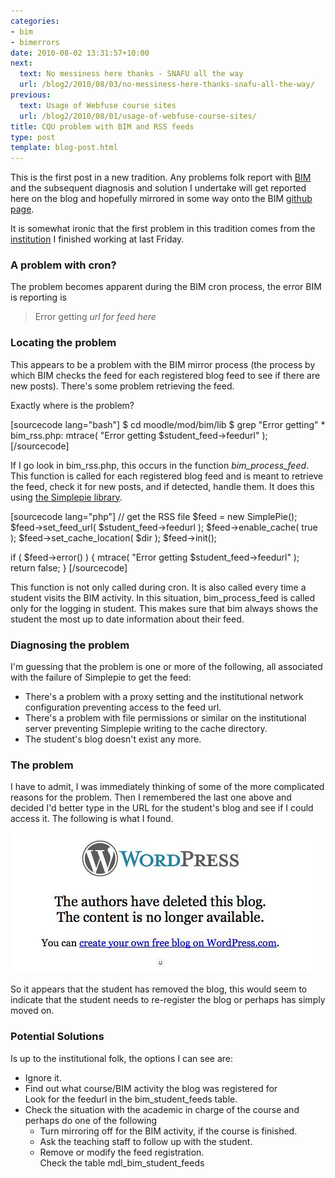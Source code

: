 ```yaml
---
categories:
- bim
- bimerrors
date: 2010-08-02 13:31:57+10:00
next:
  text: No messiness here thanks - SNAFU all the way
  url: /blog2/2010/08/03/no-messiness-here-thanks-snafu-all-the-way/
previous:
  text: Usage of Webfuse course sites
  url: /blog2/2010/08/01/usage-of-webfuse-course-sites/
title: CQU problem with BIM and RSS feeds
type: post
template: blog-post.html
---
```

This is the first post in a new tradition. Any problems folk report with [BIM](/blog2/research/bam-blog-aggregation-management/) and the subsequent diagnosis and solution I undertake will get reported here on the blog and hopefully mirrored in some way onto the BIM [github page](http://github.com/djplaner/BIM).

It is somewhat ironic that the first problem in this tradition comes from the [institution](http://www.cqu.edu.au/) I finished working at last Friday.

### A problem with cron?

The problem becomes apparent during the BIM cron process, the error BIM is reporting is

> Error getting _url for feed here_

### Locating the problem

This appears to be a problem with the BIM mirror process (the process by which BIM checks the feed for each registered blog feed to see if there are new posts). There's some problem retrieving the feed.

Exactly where is the problem?

\[sourcecode lang="bash"\] $ cd moodle/mod/bim/lib $ grep "Error getting" \* bim\_rss.php: mtrace( "Error getting $student\_feed->feedurl" ); \[/sourcecode\]

If I go look in bim\_rss.php, this occurs in the function _bim\_process\_feed_. This function is called for each registered blog feed and is meant to retrieve the feed, check it for new posts, and if detected, handle them. It does this using [the Simplepie library](http://simplepie.org/).

\[sourcecode lang="php"\] // get the RSS file $feed = new SimplePie(); $feed->set\_feed\_url( $student\_feed->feedurl ); $feed->enable\_cache( true ); $feed->set\_cache\_location( $dir ); $feed->init();

if ( $feed->error() ) { mtrace( "Error getting $student\_feed->feedurl" ); return false; } \[/sourcecode\]

This function is not only called during cron. It is also called every time a student visits the BIM activity. In this situation, bim\_process\_feed is called only for the logging in student. This makes sure that bim always shows the student the most up to date information about their feed.

### Diagnosing the problem

I'm guessing that the problem is one or more of the following, all associated with the failure of Simplepie to get the feed:

- There's a problem with a proxy setting and the institutional network configuration preventing access to the feed url.
- There's a problem with file permissions or similar on the institutional server preventing Simplepie writing to the cache directory.
- The student's blog doesn't exist any more.

### The problem

I have to admit, I was immediately thinking of some of the more complicated reasons for the problem. Then I remembered the last one above and decided I'd better type in the URL for the student's blog and see if I could access it. The following is what I found.

[![Deleted blog](images/4851492241_dab3d06bd9.jpg)](http://www.flickr.com/photos/david_jones/4851492241/ "Deleted blog by David T Jones, on Flickr")

So it appears that the student has removed the blog, this would seem to indicate that the student needs to re-register the blog or perhaps has simply moved on.

### Potential Solutions

Is up to the institutional folk, the options I can see are:

- Ignore it.
- Find out what course/BIM activity the blog was registered for  
    Look for the feedurl in the bim\_student\_feeds table.
- Check the situation with the academic in charge of the course and perhaps do one of the following
    - Turn mirroring off for the BIM activity, if the course is finished.
    - Ask the teaching staff to follow up with the student.
    - Remove or modify the feed registration.  
        Check the table mdl\_bim\_student\_feeds